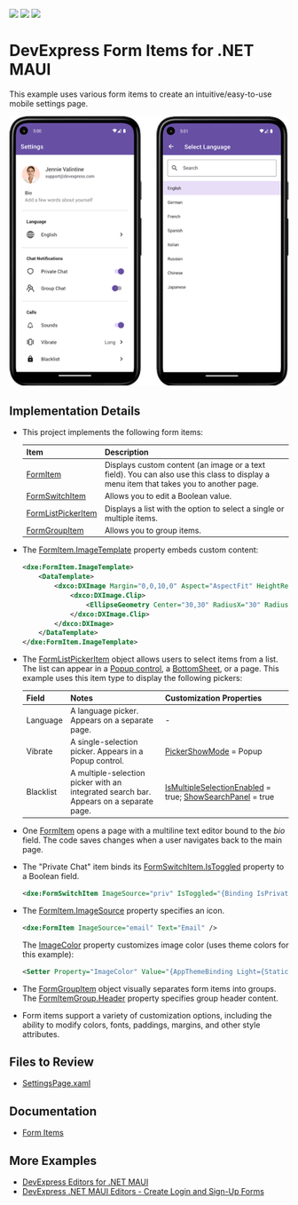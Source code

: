 <!-- default badges list -->
![](https://img.shields.io/endpoint?url=https://codecentral.devexpress.com/api/v1/VersionRange/617812916/24.1.3%2B)
[![](https://img.shields.io/badge/Open_in_DevExpress_Support_Center-FF7200?style=flat-square&logo=DevExpress&logoColor=white)](https://supportcenter.devexpress.com/ticket/details/T1166146)
[![](https://img.shields.io/badge/📖_How_to_use_DevExpress_Examples-e9f6fc?style=flat-square)](https://docs.devexpress.com/GeneralInformation/403183)
<!-- default badges end -->

# DevExpress Form Items for .NET MAUI

This example uses various form items to create an intuitive/easy-to-use mobile settings page.

![DevExpress Form Items for .NET MAUI - Demo app preview](Images/form-items-preview.png)

## Implementation Details

* This project implements the following form items:

    | Item | Description |
    |-|-|
    | [FormItem](https://docs.devexpress.com/MAUI/DevExpress.Maui.Editors.FormItem) | Displays custom content (an image or a text field). You can also use this class to display a menu item that takes you to another page.  |
    | [FormSwitchItem](https://docs.devexpress.com/MAUI/DevExpress.Maui.Editors.FormSwitchItem)| Allows you to edit a Boolean value. |
    | [FormListPickerItem](https://docs.devexpress.com/MAUI/DevExpress.Maui.Editors.FormListPickerItem) | Displays a list with the option to select a single or multiple items. |
    | [FormGroupItem](https://docs.devexpress.com/MAUI/DevExpress.Maui.Editors.FormGroupItem) | Allows you to group items. |

* The [FormItem.ImageTemplate](https://docs.devexpress.com/MAUI/DevExpress.Maui.Editors.FormItemBase.ImageTemplate) property embeds custom content:

    ```xml
    <dxe:FormItem.ImageTemplate>
        <DataTemplate>
            <dxco:DXImage Margin="0,0,10,0" Aspect="AspectFit" HeightRequest="60" Source="jennievalintine" WidthRequest="60">
                <dxco:DXImage.Clip>
                    <EllipseGeometry Center="30,30" RadiusX="30" RadiusY="30" />
                </dxco:DXImage.Clip>
            </dxco:DXImage>
        </DataTemplate>
    </dxe:FormItem.ImageTemplate>
    ```
* The [FormListPickerItem](https://docs.devexpress.com/MAUI/DevExpress.Maui.Editors.FormListPickerItem) object allows users to select items from a list. The list can appear in a [Popup control](https://docs.devexpress.com/MAUI/DevExpress.Maui.Controls.DXPopup), a [BottomSheet](https://docs.devexpress.com/MAUI/DevExpress.Maui.Controls.BottomSheet), or a page. This example uses this item type to display the following pickers:

    | Field | Notes | Customization Properties |
    |-|-|-|
    | Language | A language picker. Appears on a separate page. | - |
    | Vibrate | A single-selection picker. Appears in a Popup control. | [PickerShowMode](https://docs.devexpress.com/MAUI/DevExpress.Maui.Editors.FormPickerItemBase.PickerShowMode) = Popup|
    | Blacklist | A multiple-selection picker with an integrated search bar. Appears on a separate page. | [IsMultipleSelectionEnabled](https://docs.devexpress.com/MAUI/DevExpress.Maui.Editors.FormListPickerItem.IsMultipleSelectionEnabled) = true; [ShowSearchPanel](https://docs.devexpress.com/MAUI/DevExpress.Maui.Editors.FormListPickerItem.ShowSearchPanel) = true |

* One [FormItem](https://docs.devexpress.com/MAUI/DevExpress.Maui.Editors.FormItem) opens a page with a multiline text editor bound to the *bio* field. The code saves changes when a user navigates back to the main page.
* The "Private Chat" item binds its [FormSwitchItem.IsToggled](https://docs.devexpress.com/MAUI/DevExpress.Maui.Editors.FormSwitchItem.IsToggled) property to a Boolean field.
  
  ```xml
  <dxe:FormSwitchItem ImageSource="priv" IsToggled="{Binding IsPrivateChatEnabled}" Text="Private Chat" />
  ```

* The [FormItem.ImageSource](https://docs.devexpress.com/MAUI/DevExpress.Maui.Editors.FormItemBase.ImageSource) property specifies an icon. 

    ```xml
    <dxe:FormItem ImageSource="email" Text="Email" />
    ```

    The [ImageColor](https://docs.devexpress.com/MAUI/DevExpress.Maui.Editors.FormItemBase.ImageColor) property customizes image color (uses theme colors for this example):

    ```xml
    <Setter Property="ImageColor" Value="{AppThemeBinding Light={StaticResource Gray600}, Dark={StaticResource Gray200}}" />
    ```

* The [FormGroupItem](https://docs.devexpress.com/MAUI/DevExpress.Maui.Editors.FormGroupItem) object visually separates form items into groups. The [FormItemGroup.Header](https://docs.devexpress.com/MAUI/DevExpress.Maui.Editors.FormGroupItem.Header) property specifies group header content.
* Form items support a variety of customization options, including the ability to modify colors, fonts, paddings, margins, and other style attributes.

## Files to Review

- [SettingsPage.xaml](./CS/Views/SettingsPage.xaml)

## Documentation

- [Form Items](https://docs.devexpress.com/MAUI/404418/form-items/form-items?v=23.1)

## More Examples

- [DevExpress Editors for .NET MAUI](https://github.com/DevExpress-Examples/maui-editors-get-started)
- [DevExpress .NET MAUI Editors - Create Login and Sign-Up Forms](https://github.com/DevExpress-Examples/maui-editors-access-form)

